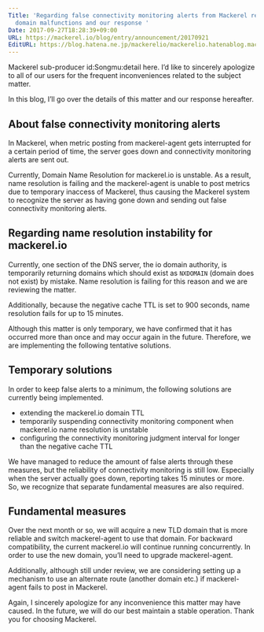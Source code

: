 ```yaml
---
Title: 'Regarding false connectivity monitoring alerts from Mackerel related to .io
  domain malfunctions and our response '
Date: 2017-09-27T18:28:39+09:00
URL: https://mackerel.io/blog/entry/announcement/20170921
EditURL: https://blog.hatena.ne.jp/mackerelio/mackerelio.hatenablog.mackerel.io/atom/entry/8599973812302024162
---
```


Mackerel sub-producer id:Songmu:detail here. I’d like to sincerely apologize to all of our users for the frequent inconveniences related to the subject matter.

In this blog, I’ll go over the details of this matter and our response hereafter.

## About false connectivity monitoring alerts

In Mackerel, when metric posting from mackerel-agent gets interrupted for a certain period of time, the server goes down and connectivity monitoring alerts are sent out.

Currently, Domain Name Resolution for mackerel.io is unstable. As a result, name resolution is failing and the mackerel-agent is unable to post metrics due to temporary inaccess of Mackerel, thus causing the Mackerel system to recognize the server as having gone down and sending out false connectivity monitoring alerts.

## Regarding name resolution instability for mackerel.io

Currently, one section of the DNS server, the io domain authority, is temporarily returning domains which should exist as `NXDOMAIN` (domain does not exist) by mistake. Name resolution is failing for this reason and we are reviewing the matter.

Additionally, because the negative cache TTL is set to 900 seconds, name resolution fails for up to 15 minutes.

Although this matter is only temporary, we have confirmed that it has occurred more than once and may occur again in the future. Therefore, we are implementing the following tentative solutions.

## Temporary solutions

In order to keep false alerts to a minimum, the following solutions are currently being implemented.

- extending the mackerel.io domain TTL
- temporarily suspending connectivity monitoring component when mackerel.io name resolution is unstable
- configuring the connectivity monitoring judgment interval for longer than the negative cache TTL

We have managed to reduce the amount of false alerts through these measures, but the reliability of connectivity monitoring is still low. Especially when the server actually goes down, reporting takes 15 minutes or more. So, we recognize that separate fundamental measures are also required.

## Fundamental measures

Over the next month or so, we will acquire a new TLD domain that is more reliable and switch mackerel-agent to use that domain. For backward compatibility, the current mackerel.io will continue running concurrently. In order to use the new domain, you’ll need to upgrade mackerel-agent.

Additionally, although still under review, we are considering setting up a mechanism to use an alternate route (another domain etc.) if mackerel-agent fails to post in Mackerel.

Again, I sincerely apologize for any inconvenience this matter may have caused. In the future, we will do our best maintain a stable operation. Thank you for choosing Mackerel.

